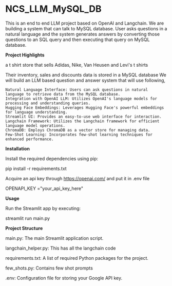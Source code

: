 # NCS_LLM_MySQL_DB
This is an end to end LLM project based on OpenAI and Langchain. We are building a system that can talk to MySQL database. User asks questions in a natural language and the system generates answers by converting those questions to an SQL query and then executing that query on MySQL database.

**Project Highlights**

 a t shirt store that sells Adidas, Nike, Van Heusen and Levi's t shirts

Their inventory, sales and discounts data is stored in a MySQL database
We will build an LLM based question and answer system that will use following,



    Natural Language Interface: Users can ask questions in natural language to retrieve data from the MySQL database.
    Integration with OpenAI LLM: Utilizes OpenAI's language models for processing and understanding queries.
    Hugging Face Embeddings: Leverages Hugging Face's powerful embeddings for language understanding.
    Streamlit UI: Provides an easy-to-use web interface for interaction.
    Langchain Framework: Utilizes the Langchain framework for efficient language model operations.
    ChromaDB: Employs ChromaDB as a vector store for managing data.
    Few-Shot Learning: Incorporates few-shot learning techniques for enhanced performance.



**Installation**

Install the required dependencies using pip:

pip install -r requirements.txt

Acquire an api key through https://openai.com/ and put it in .env file

OPENAPI_KEY ="your_api_key_here"

**Usage**

Run the Streamlit app by executing:

streamlit run main.py

**Project Structure**


main.py: The main Streamlit application script.

langchain_helper.py: This has all the langchain code

requirements.txt: A list of required Python packages for the project.

few_shots.py: Contains few shot prompts

.env: Configuration file for storing your Google API key.
